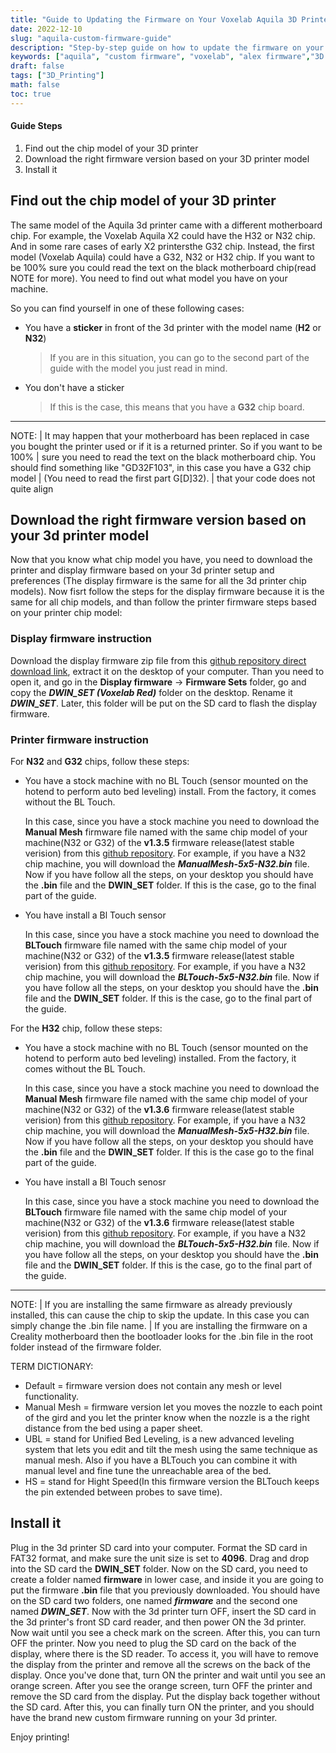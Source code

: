 ```yaml
---
title: "Guide to Updating the Firmware on Your Voxelab Aquila 3D Printer using Alex Custom Firmware"
date: 2022-12-10
slug: "aquila-custom-firmware-guide"
description: "Step-by-step guide on how to update the firmware on your Voxelab Aquila 3D printer using Alex custom firmware. Includes instructions for identifying chip model and downloading appropriate firmware version."
keywords: ["aquila", "custom firmware", "voxelab", "alex firmware","3D printer"]
draft: false
tags: ["3D_Printing"]
math: false
toc: true
---
```




#### Guide Steps

1. Find out the chip model of your 3D printer
2. Download the right firmware version based on your 3D printer model 
3. Install it

## Find out the chip model of your 3D printer

The same model of the Aquila 3d printer came with a different motherboard chip. For example, the Voxelab Aquila X2 could have the H32 or N32 chip. And in some rare cases of early X2 printersthe G32 chip. Instead, the first model (Voxelab Aquila) could have a G32, N32 or H32 chip. If you want to be 100% sure you could read the text on the black motherboard chip(read NOTE for more). You need to find out what model you have on your machine.  

So you can find yourself in one of these following cases: 

* You have a **sticker** in front of the 3d printer with the model name (**H2** or **N32**)  
	
	>If you are in this situation, you can go to the second part of the guide with the model you just read in mind.
* You don't have a sticker

	>If this is the case, this means that you have a **G32** chip board.

***

NOTE:
| It may happen that your motherboard has been replaced in case you bought the printer used or if it is a returned printer. So if you want to be 100% 	 | sure you need to read the text on the black motherboard chip. You should find something like "GD32F103", in this case you have a G32 chip model	   | (You need to read the first part G[D]32).
|   that your code does not quite align  

## Download the right firmware version based on your 3d printer model

Now that you know what chip model you have, you need to download the printer and display firmware based on your 3d printer setup and preferences (The display firmware is the same for all the 3d printer chip models). Now fisrt follow the steps for the display firmware because it is the same for all chip models, and than follow the printer firmware steps based on your printer chip model:

### Display firmware instruction 

Download the display firmware zip file from this [github repository  direct download link](https://downgit.github.io/#/home?url=https://github.com/alexqzd/Marlin/tree/main/Display%20firmware), extract it on the desktop of your computer. Than you need to open it, and go in the **Display firmware** -> **Firmware Sets** folder, go and copy the ***DWIN_SET (Voxelab Red)*** folder on the desktop. Rename it ***DWIN_SET***. Later, this folder will be put on the SD card to flash the display firmware.

### Printer firmware instruction 
For **N32** and **G32** chips, follow these steps:

* You have a stock machine with no BL Touch (sensor mounted on the hotend to perform auto bed leveling) install. From the factory, it comes without the BL Touch.

	In this case, since you have a stock machine you need to download the **Manual Mesh** firmware file named with the same chip model of your machine(N32 or G32) of the **v1.3.5** firmware release(latest stable verision) from this [github repository](https://github.com/alexqzd/Marlin/releases). For example, if you have a N32 chip machine, you will download the ***ManualMesh-5x5-N32.bin*** file. Now if you have follow all the steps, on your desktop you should have the **.bin** file and the **DWIN_SET** folder. If this is the case, go to the final part of the guide.

* You have install a Bl Touch sensor

	In this case, since you have a stock machine you need to download the **BLTouch** firmware file named with the same chip model of your machine(N32 or G32) of the **v1.3.5** firmware release(latest stable verision) from this [github repository](https://github.com/alexqzd/Marlin/releases). For example, if you have a N32 chip machine, you will download the ***BLTouch-5x5-N32.bin*** file. Now if you have follow all the steps, on your desktop you should have the **.bin** file and the **DWIN_SET** folder. If this is the case, go to the final part of the guide.

For the **H32** chip, follow these steps:

* You have a stock machine with no BL Touch (sensor mounted on the hotend to perform auto bed leveling) installed. From the factory, it comes without the BL Touch.

	In this case, since you have a stock machine you need to download the **Manual Mesh** firmware file named with the same chip model of your machine(N32 or G32) of the **v1.3.6** firmware release(latest stable verision) from this [github repository](https://github.com/alexqzd/Marlin-H32/releases). For example, if you have a N32 chip machine, you will download the ***ManualMesh-5x5-H32.bin*** file. Now if you have follow all the steps, on your desktop you should have the **.bin** file and the **DWIN_SET** folder. If this is the case go to the final part of the guide.
  

* You have install a Bl Touch senosr


	In this case, since you have a stock machine you need to download the **BLTouch** firmware file named with the same chip model of your machine(N32 or G32) of the **v1.3.6** firmware release(latest stable verision) from this [github repository](https://github.com/alexqzd/Marlin-H32/releases). For example, if you have a N32 chip machine, you will download the ***BLTouch-5x5-H32.bin*** file. Now if you have follow all the steps, on your desktop you should have the **.bin** file and the **DWIN_SET** folder. If this is the case, go to the final part of the guide.

***

NOTE:
| If you are installing the same firmware as already previously installed, this can cause the chip to skip the update. In this case you can simply change the .bin file name.
| If you are installing the firmware on a Creality motherboard then the bootloader looks for the .bin file in the root folder instead of the firmware folder.

TERM DICTIONARY:
- Default = firmware version does not contain any mesh or level functionality.
- Manual Mesh = firmware version let you moves the nozzle to each point of the gird and you let the printer know when the nozzle is a the right distance from the bed using a paper sheet.
- UBL = stand for Unified Bed Leveling, is a new advanced leveling system that lets you edit and tilt the mesh using the same technique as manual mesh. Also if you have a BLTouch you can combine it with manual level and fine tune the unreachable area of the bed.
- HS = stand for Hight Speed(In this firmware version the BLTouch keeps the pin extended between probes to save time).

## Install it

Plug in the 3d printer SD card into your computer.
Format the SD card in FAT32 format, and make sure the unit size is set to **4096**.
Drag and drop into the SD card the **DWIN_SET** folder.
Now on the SD card, you need to create a folder named **firmware** in lower case, and inside it you are going to put the firmware **.bin** file that you previously downloaded. You should have on the SD card two folders, one named ***firmware*** and the second one named ***DWIN_SET***.
Now with the 3d printer turn OFF, insert the SD card in the 3d printer's front SD card reader, and then power ON the 3d printer. Now wait until you see a check mark on the screen. After this, you can turn OFF the printer.
Now you need to plug the SD card on the back of the display, where there is the SD reader. To access it, you will have to remove the display from the printer and remove all the screws on the back of the display. Once you've done that, turn ON the printer and wait until you see an orange screen.
After you see the orange screen, turn OFF the printer and remove the SD card from the display. Put the display back together  without the SD card. After this, you can finally turn ON the printer, and you should have the brand new custom firmware running on your 3d printer.


Enjoy printing!
